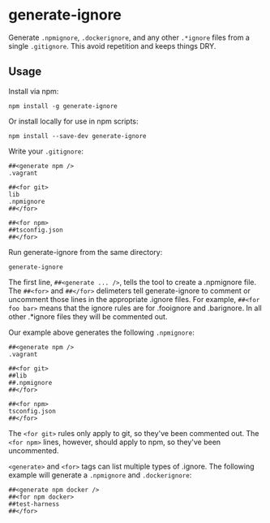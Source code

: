 # generate-ignore

Generate `.npmignore`, `.dockerignore`, and any other `.*ignore` files from a single `.gitignore`.  This avoid repetition and keeps things DRY.

## Usage

Install via npm:

    npm install -g generate-ignore

Or install locally for use in npm scripts:

    npm install --save-dev generate-ignore

Write your `.gitignore`:

```
##<generate npm />
.vagrant

##<for git>
lib
.npmignore
##</for>

##<for npm>
##tsconfig.json
##</for>
```

Run generate-ignore from the same directory:

    generate-ignore

The first line, `##<generate ... />`, tells the tool to create a .npmignore file.
The `##<for>` and `##</for>` delimeters tell generate-ignore to comment or uncomment those lines
in the appropriate .ignore files.  For example, `##<for foo bar>` means that the ignore rules are for .fooignore and .barignore.
In all other .*ignore files they will be commented out.

Our example above generates the following `.npmignore`:

```
##<generate npm />
.vagrant

##<for git>
##lib
##.npmignore
##</for>

##<for npm>
tsconfig.json
##</for>
```

The `<for git>` rules only apply to git, so they've been commented out.
The `<for npm>` lines, however, should apply to npm, so they've been uncommented.

`<generate>` and `<for>` tags can list multiple types of .ignore.  The following example will generate a `.npmignore` and `.dockerignore`:

```
##<generate npm docker />
##<for npm docker>
##test-harness
##</for>
```